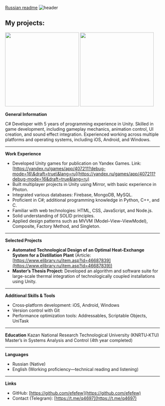 [Russian readme](https://github.com/efefew/efefew/blob/main/README_RUS.md)
![header](https://capsule-render.vercel.app/api?type=waving&color=gradient&height=256&section=header&text=Hello%20world!&fontSize=75&animation=fadeIn&fontAlignY=30&desc=My%20GitHub%20profile!&descAlignY=51&descAlign=62)

## My projects:
[<img src="https://user-images.githubusercontent.com/29331867/224493599-65c92712-6905-47ef-bea8-d90d7094fe57.png" width="240">](https://github.com/efefew/Local-Chess)
[<img src="https://user-images.githubusercontent.com/29331867/234648282-c2e3922b-d817-4e42-958c-4c8b07ef420e.png" width="240">](https://github.com/efefew/Sapper)

**General Information**

C# Developer with 5 years of programming experience in Unity. Skilled in game development, including gameplay mechanics, animation control, UI creation, and sound effect integration. Experienced working across multiple platforms and operating systems, including iOS, Android, and Windows.

---

**Work Experience**

* Developed Unity games for publication on Yandex Games.
  Link: [https://yandex.ru/games/app/407211?debug-mode=16\&draft=true\&lang=ru](https://yandex.ru/games/app/407211?debug-mode=16&draft=true&lang=ru)
* Built multiplayer projects in Unity using Mirror, with basic experience in Photon.
* Integrated various databases: Firebase, MongoDB, MySQL.
* Proficient in C#; additional programming knowledge in Python, C++, and C.
* Familiar with web technologies: HTML, CSS, JavaScript, and Node.js.
* Solid understanding of SOLID principles.
* Applied design patterns such as MVVM (Model–View–ViewModel), Composite, Factory Method, and Singleton.

---

**Selected Projects**

* **Automated Technological Design of an Optimal Heat-Exchange System for a Distillation Plant**
  (Article: [https://www.elibrary.ru/item.asp?id=46687839](https://www.elibrary.ru/item.asp?id=46687839))
* **Master’s Thesis Project:** Developed an algorithm and software suite for large-scale thermal integration of technologically coupled installations using Unity.

---

**Additional Skills & Tools**

* Cross‑platform development: iOS, Android, Windows
* Version control with Git
* Performance optimization tools: Addressables, Scriptable Objects, UniTask

---

**Education**
Kazan National Research Technological University (KNRTU‑KTU)
Master’s in Systems Analysis and Control (4th year completed)

---

**Languages**

* Russian (Native)
* English (Working proficiency—technical reading and listening)

---

**Links**

* GitHub: [https://github.com/efefew](https://github.com/efefew)
* Contact (Telegram): [https://t.me/q4697](https://t.me/q4697)

